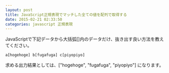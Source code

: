 ```yaml
---
layout: post
title: JavaScript正規表現でマッチした全ての値を配列で取得する
date: 2015-02-21 02:33:50
categories: javascript 正規表現
---
```

<p>JavaScriptで下記データから大括弧[]内のデータだけ、抜き出す良い方法を教えてください。</p>

```
a[hogehoge] b[fugafuga] c[piyopiyo]
```

<p>求める出力結果としては、["hogehoge", "fugafuga", "piyopiyo"] になります。</p>
